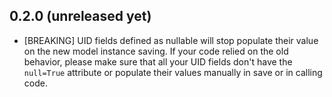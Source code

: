 0.2.0 (unreleased yet)
-----------------------
* [BREAKING] UID fields defined as nullable will stop populate their value on 
the new model instance saving. If your code relied on the old behavior, please
make sure that all your UID fields don't have the `null=True` attribute or 
populate their values manually in save or in calling code.
